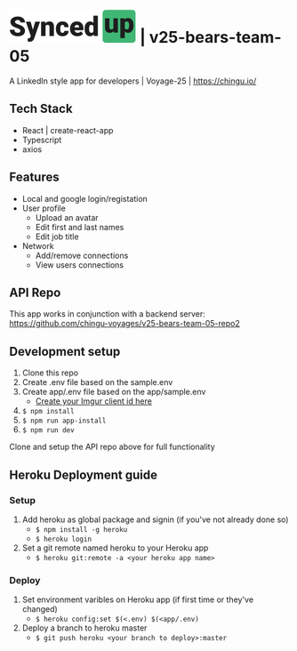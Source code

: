 # ![SyncedUp](./assets/logodark.svg) | v25-bears-team-05
A LinkedIn style app for developers | Voyage-25 | https://chingu.io/

## Tech Stack
- React | create-react-app
- Typescript
- axios
## Features
- Local and google login/registation
- User profile 
  - Upload an avatar
  - Edit first and last names
  - Edit job title
- Network
  - Add/remove connections
  - View users connections

## API Repo
This app works in conjunction with a backend server: https://github.com/chingu-voyages/v25-bears-team-05-repo2
## Development setup
1. Clone this repo
1. Create .env file based on the sample.env 
1. Create app/.env file based on the app/sample.env 
    - [Create your Imgur client id here](https://api.imgur.com/oauth2/addclient)
1. `$ npm install`
1. `$ npm run app-install`
1. `$ npm run dev`

Clone and setup the API repo above for full functionality 

## Heroku Deployment guide
### Setup
1. Add heroku as global package and signin (if you've not already done so)
    - `$ npm install -g heroku`
    - `$ heroku login`
1. Set a git remote named heroku to your Heroku app
    - `$ heroku git:remote -a <your heroku app name>`

### Deploy
1. Set environment varibles on Heroku app (if first time or they've changed)
    - `$ heroku config:set $(<.env) $(<app/.env)`
1. Deploy a branch to heroku master
    - `$ git push heroku <your branch to deploy>:master`
